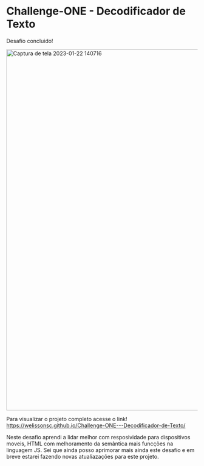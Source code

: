 # Challenge-ONE - Decodificador de Texto
 
Desafio concluido!



<img width="952" alt="Captura de tela 2023-01-22 140716" src="https://user-images.githubusercontent.com/119025122/213929579-cd3777dd-e4c6-4147-8a64-40b251f344c2.png">



Para visualizar o projeto completo acesse o link!
https://welissonsc.github.io/Challenge-ONE---Decodificador-de-Texto/





Neste desafio aprendi a lidar melhor com resposividade para dispositivos moveis, HTML com melhoramento da semântica mais funcções na linguagem JS.
Sei que ainda posso aprimorar mais ainda este desafio e em breve estarei fazendo novas atualiazações para este projeto.
